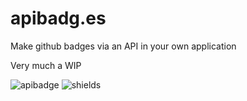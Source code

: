 # apibadg.es
Make github badges via an API in your own application

Very much a WIP

![apibadge](http://owen.cymru:5000/badge?labelText=build&valueText=passing)
![shields](https://img.shields.io/travis/aardvarks/itsback.at.svg?style=flat-square)
